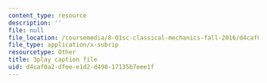 ```yaml
---
content_type: resource
description: ''
file: null
file_location: /coursemedia/8-01sc-classical-mechanics-fall-2016/d4caf0a2dfeee1d2d49817135b7eee1f_RX88J2e4W0M.srt
file_type: application/x-subrip
resourcetype: Other
title: 3play caption file
uid: d4caf0a2-dfee-e1d2-d498-17135b7eee1f
---
```

